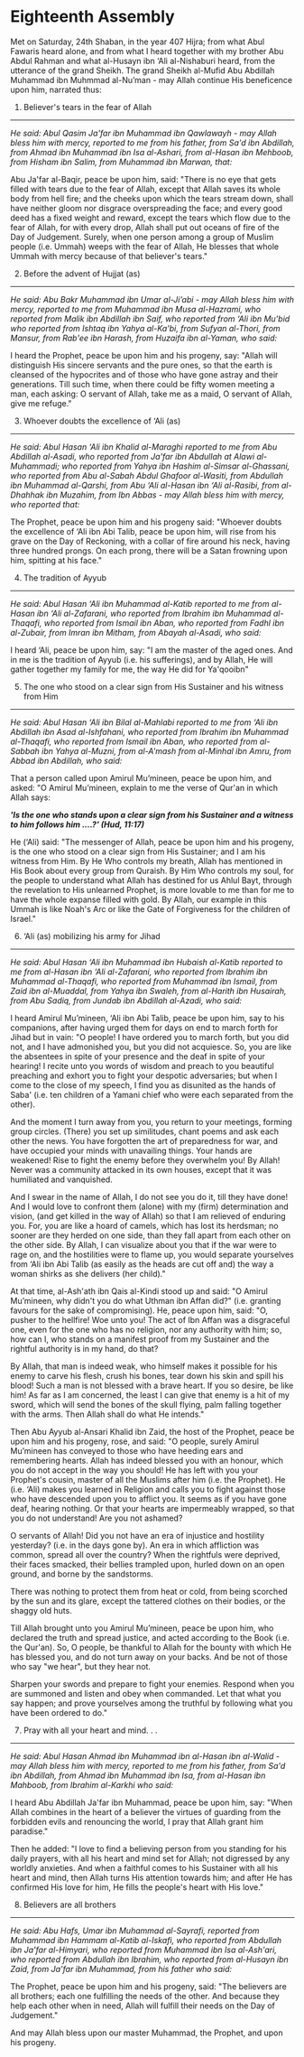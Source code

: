 Eighteenth Assembly
===================

Met on Saturday, 24th Shaban, in the year 407 Hijra; from what Abul
Fawaris heard alone, and from what I heard together with my brother Abu
Abdul Rahman and what al-Husayn ibn ‘Ali al-Nishaburi heard, from the
utterance of the grand Sheikh. The grand Sheikh al-Mufid Abu Abdillah
Muhammad ibn Muhmmad al-Nu’man - may Allah continue His beneficence upon
him, narrated thus:

1. Believer's tears in the fear of Allah
----------------------------------------

*He said: Abul Qasim Ja'far ibn Muhammad ibn Qawlawayh - may Allah bless
him with mercy, reported to me from his father, from Sa'd ibn Abdillah,
from Ahmad ibn Muhammad ibn Isa al-Ashari, from al-Hasan ibn Mehboob,
from Hisham ibn Salim, from Muhammad ibn Marwan, that:*

Abu Ja'far al-Baqir, peace be upon him, said: "There is no eye that gets
filled with tears due to the fear of Allah, except that Allah saves its
whole body from hell fire; and the cheeks upon which the tears stream
down, shall have neither gloom nor disgrace overspreading the face; and
every good deed has a fixed weight and reward, except the tears which
flow due to the fear of Allah, for with every drop, Allah shall put out
oceans of fire of the Day of Judgement. Surely, when one person among a
group of Muslim people (i.e. Ummah) weeps with the fear of Allah, He
blesses that whole Ummah with mercy because of that believer's tears."

2. Before the advent of Hujjat (as)
-----------------------------------

*He said: Abu Bakr Muhammad ibn Umar al-Ji’abi - may Allah bless him
with mercy, reported to me from Muhammad ibn Musa al-Hazrami, who
reported from Malik ibn Abdillah ibn Saif, who reported from ‘Ali ibn
Mu'bid who reported from Ishtaq ibn Yahya al-Ka'bi, from Sufyan
al-Thori, from Mansur, from Rab'ee ibn Harash, from Huzaifa ibn
al-Yaman, who said:*

I heard the Prophet, peace be upon him and his progeny, say: "Allah will
distinguish His sincere servants and the pure ones, so that the earth is
cleansed of the hypocrites and of those who have gone astray and their
generations. Till such time, when there could be fifty women meeting a
man, each asking: O servant of Allah, take me as a maid, O servant of
Allah, give me refuge."

3. Whoever doubts the excellence of ‘Ali (as)
---------------------------------------------

*He said: Abul Hasan ‘Ali ibn Khalid al-Maraghi reported to me from Abu
Abdillah al-Asadi, who reported from Ja'far ibn Abdullah at Alawi
al-Muhammadi; who reported from Yahya ibn Hashim al-Simsar al-Ghassani,
who reported from Abu al-Sabah Abdul Ghafoor al-Wasiti, from Abdullah
ibn Muhammad al-Qarshi, from Abu ‘Ali al-Hasan ibn ‘Ali al-Rasibi, from
al-Dhahhak ibn Muzahim, from Ibn Abbas - may Allah bless him with mercy,
who reported that:*

The Prophet, peace be upon him and his progeny said: "Whoever doubts the
excellence of ‘Ali ibn Abi Talib, peace be upon him, will rise from his
grave on the Day of Reckoning, with a collar of fire around his neck,
having three hundred prongs. On each prong, there will be a Satan
frowning upon him, spitting at his face."

4. The tradition of Ayyub
-------------------------

*He said: Abul Hasan ‘Ali ibn Muhammad al-Katib reported to me from
al-Hasan ibn ‘Ali al-Zafarani, who reported from Ibrahim ibn Muhammad
al-Thaqafi, who reported from Ismail ibn Aban, who reported from Fadhl
ibn al-Zubair, from Imran ibn Mitham, from Abayah al-Asadi, who said:*

I heard ‘Ali, peace be upon him, say: "I am the master of the aged ones.
And in me is the tradition of Ayyub (i.e. his sufferings), and by Allah,
He will gather together my family for me, the way He did for Ya'qooibn"

5. The one who stood on a clear sign from His Sustainer and his witness from Him
--------------------------------------------------------------------------------

*He said: Abul Hasan ‘Ali ibn Bilal al-Mahlabi reported to me from ‘Ali
ibn Abdillah ibn Asad al-Ishfahani, who reported from Ibrahim ibn
Muhammad al-Thaqafi, who reported from Ismail ibn Aban, who reported
from al-Sabbah ibn Yahya al-Muzni, from al-A'mash from al-Minhal ibn
Amru, from Abbad ibn Abdillah, who said:*

That a person called upon Amirul Mu’mineen, peace be upon him, and
asked: "O Amirul Mu’mineen, explain to me the verse of Qur'an in which
Allah says:

***'Is the one who stands upon a clear sign from his Sustainer and a
witness to him follows him ....?' (Hud, 11:17)***

He (‘Ali) said: "The messenger of Allah, peace be upon him and his
progeny, is the one who stood on a clear sign from His Sustainer; and I
am his witness from Him. By He Who controls my breath, Allah has
mentioned in His Book about every group from Quraish. By Him Who
controls my soul, for the people to understand what Allah has destined
for us Ahlul Bayt, through the revelation to His unlearned Prophet, is
more lovable to me than for me to have the whole expanse filled with
gold. By Allah, our example in this Ummah is like Noah's Arc or like the
Gate of Forgiveness for the children of Israel."

6. ‘Ali (as) mobilizing his army for Jihad
------------------------------------------

*He said: Abul Hasan ‘Ali ibn Muhammad ibn Hubaish al-Katib reported to
me from al-Hasan ibn ‘Ali al-Zafarani, who reported from Ibrahim ibn
Muhammad al-Thaqafi, who reported from Muhammad ibn Ismail, from Zaid
ibn al-Muaddal, from Yahya ibn Swaleh, from al-Harith ibn Husairah, from
Abu Sadiq, from Jundab ibn Abdillah al-Azadi, who said:*

I heard Amirul Mu’mineen, ‘Ali ibn Abi Talib, peace be upon him, say to
his companions, after having urged them for days on end to march forth
for Jihad but in vain: "O people! I have ordered you to march forth, but
you did not, and I have admonished you, but you did not acquiesce. So,
you are like the absentees in spite of your presence and the deaf in
spite of your hearing! I recite unto you words of wisdom and preach to
you beautiful preaching and exhort you to fight your despotic
adversaries; but when I come to the close of my speech, I find you as
disunited as the hands of Saba' (i.e. ten children of a Yamani chief who
were each separated from the other).

And the moment I turn away from you, you return to your meetings,
forming group circles. (There) you set up similitudes, chant poems and
ask each other the news. You have forgotten the art of preparedness for
war, and have occupied your minds with unavailing things. Your hands are
weakened! Rise to fight the enemy before they overwhelm you! By Allah!
Never was a community attacked in its own houses, except that it was
humiliated and vanquished.

And I swear in the name of Allah, I do not see you do it, till they have
done! And I would love to confront them (alone) with my (firm)
determination and vision, (and get killed in the way of Allah) so that I
am relieved of enduring you. For, you are like a hoard of camels, which
has lost its herdsman; no sooner are they herded on one side, than they
fall apart from each other on the other side. By Allah, I can visualize
about you that if the war were to rage on, and the hostilities were to
flame up, you would separate yourselves from ‘Ali ibn Abi Talib (as
easily as the heads are cut off and) the way a woman shirks as she
delivers (her child)."

At that time, al-Ash'ath ibn Qais al-Kindi stood up and said: "O Amirul
Mu’mineen, why didn't you do what Uthman ibn Affan did?" (i.e. granting
favours for the sake of compromising). He, peace upon him, said: "O,
pusher to the hellfire! Woe unto you! The act of Ibn Affan was a
disgraceful one, even for the one who has no religion, nor any authority
with him; so, how can I, who stands on a manifest proof from my
Sustainer and the rightful authority is in my hand, do that?

By Allah, that man is indeed weak, who himself makes it possible for his
enemy to carve his flesh, crush his bones, tear down his skin and spill
his blood! Such a man is not blessed with a brave heart. If you so
desire, be like him! As far as I am concerned, the least I can give that
enemy is a hit of my sword, which will send the bones of the skull
flying, palm falling together with the arms. Then Allah shall do what He
intends."

Then Abu Ayyub al-Ansari Khalid ibn Zaid, the host of the Prophet, peace
be upon him and his progeny, rose, and said: "O people, surely Amirul
Mu’mineen has conveyed to those who have heeding ears and remembering
hearts. Allah has indeed blessed you with an honour, which you do not
accept in the way you should! He has left with you your Prophet's
cousin, master of all the Muslims after him (i.e. the Prophet). He (i.e.
‘Ali) makes you learned in Religion and calls you to fight against those
who have descended upon you to afflict you. It seems as if you have gone
deaf, hearing nothing. Or that your hearts are impermeably wrapped, so
that you do not understand! Are you not ashamed?

O servants of Allah! Did you not have an era of injustice and hostility
yesterday? (i.e. in the days gone by). An era in which affliction was
common, spread all over the country? When the rightfuls were deprived,
their faces smacked, their bellies trampled upon, hurled down on an open
ground, and borne by the sandstorms.

There was nothing to protect them from heat or cold, from being scorched
by the sun and its glare, except the tattered clothes on their bodies,
or the shaggy old huts.

Till Allah brought unto you Amirul Mu’mineen, peace be upon him, who
declared the truth and spread justice, and acted according to the Book
(i.e. the Qur'an). So, O people, be thankful to Allah for the bounty
with which He has blessed you, and do not turn away on your backs. And
be not of those who say "we hear", but they hear not.

Sharpen your swords and prepare to fight your enemies. Respond when you
are summoned and listen and obey when commanded. Let that what you say
happen; and prove yourselves among the truthful by following what you
have been ordered to do."

7. Pray with all your heart and mind. . .
-----------------------------------------

*He said: Abul Hasan Ahmad ibn Muhammad ibn al-Hasan ibn al-Walid - may
Allah bless him with mercy, reported to me from his father, from Sa'd
ibn Abdillah, from Ahmad ibn Muhammad ibn Isa, from al-Hasan ibn
Mahboob, from Ibrahim al-Karkhi who said:*

I heard Abu Abdillah Ja'far ibn Muhammad, peace be upon him, say: "When
Allah combines in the heart of a believer the virtues of guarding from
the forbidden evils and renouncing the world, I pray that Allah grant
him paradise."

Then he added: "I love to find a believing person from you standing for
his daily prayers, with all his heart and mind set for Allah; not
digressed by any worldly anxieties. And when a faithful comes to his
Sustainer with all his heart and mind, then Allah turns His attention
towards him; and after He has confirmed His love for him, He fills the
people's heart with His love."

8. Believers are all brothers
-----------------------------

*He said: Abu Hafs, Umar ibn Muhammad al-Sayrafi, reported from Muhammad
ibn Hammam al-Katib al-Iskafi, who reported from Abdullah ibn Ja'far
al-Himyari, who reported from Muhammad ibn Isa al-Ash'ari, who reported
from Abdullah ibn Ibrahim, who reported from al-Husayn ibn Zaid, from
Ja'far ibn Muhammad, from his father who said:*

The Prophet, peace be upon him and his progeny, said: "The believers are
all brothers; each one fulfilling the needs of the other. And because
they help each other when in need, Allah will fulfill their needs on the
Day of Judgement."

And may Allah bless upon our master Muhammad, the Prophet, and upon his
progeny.


